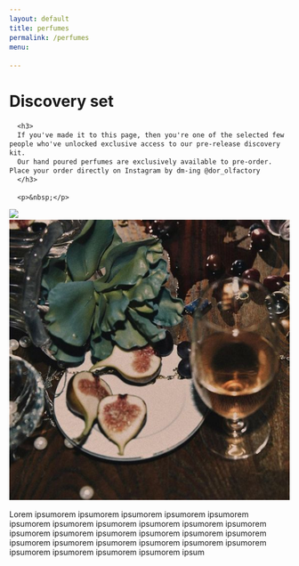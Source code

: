 ```yaml
---
layout: default
title: perfumes
permalink: /perfumes
menu:

---
```


<div class="container">

  <div class="row">
      <h1>Discovery set</h1>

      <h3>
      If you've made it to this page, then you're one of the selected few people who've unlocked exclusive access to our pre-release discovery kit. 
      Our hand poured perfumes are exclusively available to pre-order. Place your order directly on Instagram by dm-ing @dor_olfactory
      </h3>

      <p>&nbsp;</p>
   </div>

</div>

<div class="container">
  <div class="row hide-xs hide-sm hide-md">
    <img src="/assets/img/discoverykit.png"/>
  </div>

<section class="image-text-container">
  <img src="assets/img/figuremeout.jpg" alt="Figure me out styling" class="round-image">
  <p>Lorem ipsumorem ipsumorem ipsumorem ipsumorem ipsumorem ipsumorem ipsumorem ipsumorem ipsumorem ipsumorem ipsumorem ipsumorem ipsumorem ipsumorem ipsumorem ipsumorem ipsumorem ipsumorem ipsumorem ipsumorem ipsumorem ipsumorem ipsumorem ipsumorem ipsumorem ipsumorem ipsumorem ipsum</p>
</section>

</div>


